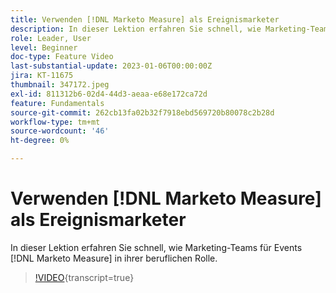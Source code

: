 ```yaml
---
title: Verwenden [!DNL Marketo Measure] als Ereignismarketer
description: In dieser Lektion erfahren Sie schnell, wie Marketing-Teams für Events [!DNL Marketo Measure] in ihrer beruflichen Rolle.
role: Leader, User
level: Beginner
doc-type: Feature Video
last-substantial-update: 2023-01-06T00:00:00Z
jira: KT-11675
thumbnail: 347172.jpeg
exl-id: 811312b6-02d4-44d3-aeaa-e68e172ca72d
feature: Fundamentals
source-git-commit: 262cb13fa02b32f7918ebd569720b80078c2b28d
workflow-type: tm+mt
source-wordcount: '46'
ht-degree: 0%

---
```


# Verwenden [!DNL Marketo Measure] als Ereignismarketer

In dieser Lektion erfahren Sie schnell, wie Marketing-Teams für Events [!DNL Marketo Measure] in ihrer beruflichen Rolle.

>[!VIDEO](https://video.tv.adobe.com/v/347172/?learn=on){transcript=true}
